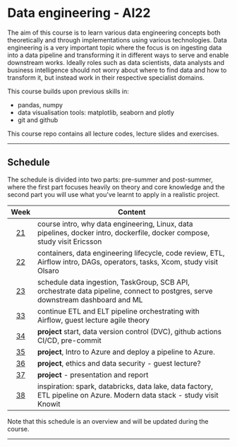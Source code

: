 # Data engineering - AI22

The aim of this course is to learn various data engineering concepts both theoretically and through implementations using various technologies. Data engineering is a very important topic where the focus is on ingesting data into a data pipeline and transforming it in different ways to serve and enable downstream works. Ideally roles such as data scientists, data analysts and business intelligence should not worry about where to find data and how to transform it, but instead work in their respective specialist domains.

This course builds upon previous skills in:

- pandas, numpy
- data visualisation tools: matplotlib, seaborn and plotly
- git and github

This course repo contains all lecture codes, lecture slides and exercises.

---

## Schedule

The schedule is divided into two parts: pre-summer and post-summer, where the first part focuses heavily on theory and core knowledge and the second part you will use what you've learnt to apply in a realistic project.

|   Week   | Content                                                                                                                        |
| :------: | ------------------------------------------------------------------------------------------------------------------------------ |
| [21][w1] | course intro, why data engineering, Linux, data pipelines, docker intro, dockerfile, docker compose, study visit Ericsson      |
| [22][w2] | containers, data engineering lifecycle, code review, ETL, Airflow intro, DAGs, operators, tasks, Xcom, study visit Olsaro      |
| [23][w3] | schedule data ingestion, TaskGroup, SCB API, orchestrate data pipeline, connect to postgres, serve downstream dashboard and ML |
| [33][w4] | continue ETL and ELT pipeline orchestrating with Airflow, guest lecture agile theory                                           |
| [34][w5] | **project** start, data version control (DVC), github actions CI/CD, pre-commit                                                |
| [35][w6] | **project**, Intro to Azure and deploy a pipeline to Azure.                                                                    |
| [36][w7] | **project**, ethics and data security - guest lecture?                                                                         |
| [37][w8] | **project** - presentation and report                                                                                          |
| [38][w9] | inspiration: spark, databricks, data lake, data factory, ETL pipeline on Azure. Modern data stack - study visit Knowit         |

Note that this schedule is an overview and will be updated during the course.

[w1]: https://github.com/kokchun/Data-engineering-AI22/blob/main/Resources/week1.md
[w2]: https://github.com/kokchun/Data-engineering-AI22/blob/main/Resources/week2.md
[w3]: https://github.com/kokchun/Data-engineering-AI22/blob/main/Resources/week3.md
[w4]: https://github.com/kokchun/Data-engineering-AI22/blob/main/Resources/week4.md
[w5]: https://github.com/kokchun/Data-engineering-AI22/blob/main/Resources/week5.md
[w6]: https://github.com/kokchun/Data-engineering-AI22/blob/main/Resources/week6.md
[w7]: https://github.com/kokchun/Data-engineering-AI22/blob/main/Resources/week7.md
[w8]: https://github.com/kokchun/Data-engineering-AI22/blob/main/Resources/week8.md
[w9]: https://github.com/kokchun/Data-engineering-AI22/blob/main/Resources/week9.md

---
